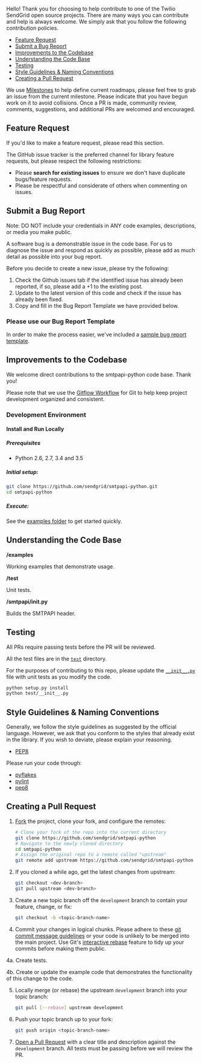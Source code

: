 Hello! Thank you for choosing to help contribute to one of the Twilio SendGrid open source projects. There are many ways you can contribute and help is always welcome.  We simply ask that you follow the following contribution policies.

- [Feature Request](#feature-request)
- [Submit a Bug Report](#submit-a-bug-report)
- [Improvements to the Codebase](#improvements-to-the-codebase)
- [Understanding the Code Base](#understanding-the-codebase)
- [Testing](#testing)
- [Style Guidelines & Naming Conventions](#style-guidelines-and-naming-conventions)
- [Creating a Pull Request](#creating-a-pull-request)

<a name="roadmap"></a>
We use [Milestones](https://github.com/sendgrid/smtpapi-python/milestones) to help define current roadmaps, please feel free to grab an issue from the current milestone. Please indicate that you have begun work on it to avoid collisions. Once a PR is made, community review, comments, suggestions, and additional PRs are welcomed and encouraged.

<a name="feature-request"></a>
## Feature Request

If you'd like to make a feature request, please read this section.

The GitHub issue tracker is the preferred channel for library feature requests, but please respect the following restrictions:

- Please **search for existing issues** to ensure we don't have duplicate bugs/feature requests.
- Please be respectful and considerate of others when commenting on issues.

<a name="submit-a-bug-report"></a>
## Submit a Bug Report

Note: DO NOT include your credentials in ANY code examples, descriptions, or media you make public.

A software bug is a demonstrable issue in the code base. For us to diagnose the issue and respond as quickly as possible, please add as much detail as possible into your bug report.

Before you decide to create a new issue, please try the following:

1. Check the Github issues tab if the identified issue has already been reported, if so, please add a +1 to the existing post.
2. Update to the latest version of this code and check if the issue has already been fixed.
3. Copy and fill in the Bug Report Template we have provided below.

### Please use our Bug Report Template

In order to make the process easier, we've included a [sample bug report template](ISSUE_TEMPLATE.md).

<a name="improvements-to-the-codebase"></a>
## Improvements to the Codebase

We welcome direct contributions to the smtpapi-python code base. Thank you!

Please note that we use the [Gitflow Workflow](https://www.atlassian.com/git/tutorials/comparing-workflows/gitflow-workflow) for Git to help keep project development organized and consistent.

### Development Environment ###

#### Install and Run Locally ####

##### Prerequisites #####

- Python 2.6, 2.7, 3.4 and 3.5

##### Initial setup: #####

```bash
git clone https://github.com/sendgrid/smtpapi-python.git
cd smtpapi-python
```

##### Execute: #####

See the [examples folder](examples) to get started quickly.

<a name="understanding-the-codebase"></a>
## Understanding the Code Base

**/examples**

Working examples that demonstrate usage.

**/test**

Unit tests.

**/smtpapi/__init__.py**

Builds the SMTPAPI header.

<a name="testing"></a>
## Testing

All PRs require passing tests before the PR will be reviewed.

All the test files are in the [`test`](test) directory.

For the purposes of contributing to this repo, please update the [`__init__.py`](test/__init__.py) file with unit tests as you modify the code.

```bash
python setup.py install
python test/__init__.py
```

<a name="style-guidelines-and-naming-conventions"></a>
## Style Guidelines & Naming Conventions

Generally, we follow the style guidelines as suggested by the official language. However, we ask that you conform to the styles that already exist in the library. If you wish to deviate, please explain your reasoning.

- [PEP8](https://www.python.org/dev/peps/pep-0008/)

Please run your code through:

- [pyflakes](https://pypi.python.org/pypi/pyflakes)
- [pylint](https://www.pylint.org/)
- [pep8](https://pypi.python.org/pypi/pep8)

## Creating a Pull Request<a name="creating-a-pull-request"></a>

1. [Fork](https://help.github.com/fork-a-repo/) the project, clone your fork,
   and configure the remotes:

   ```bash
   # Clone your fork of the repo into the current directory
   git clone https://github.com/sendgrid/smtpapi-python
   # Navigate to the newly cloned directory
   cd smtpapi-python
   # Assign the original repo to a remote called "upstream"
   git remote add upstream https://github.com/sendgrid/smtpapi-python
   ```

2. If you cloned a while ago, get the latest changes from upstream:

   ```bash
   git checkout <dev-branch>
   git pull upstream <dev-branch>
   ```

3. Create a new topic branch off the `development` branch to
   contain your feature, change, or fix:

   ```bash
   git checkout -b <topic-branch-name>
   ```

4. Commit your changes in logical chunks. Please adhere to these [git commit
   message guidelines](http://tbaggery.com/2008/04/19/a-note-about-git-commit-messages.html)
   or your code is unlikely to be merged into the main project. Use Git's
   [interactive rebase](https://help.github.com/articles/interactive-rebase)
   feature to tidy up your commits before making them public.

4a. Create tests.

4b. Create or update the example code that demonstrates the functionality of this change to the code.

5. Locally merge (or rebase) the upstream `development` branch into your topic branch:

   ```bash
   git pull [--rebase] upstream development
   ```

6. Push your topic branch up to your fork:

   ```bash
   git push origin <topic-branch-name>
   ```

7. [Open a Pull Request](https://help.github.com/articles/using-pull-requests/)
    with a clear title and description against the `development` branch. All tests must be passing before we will review the PR.
